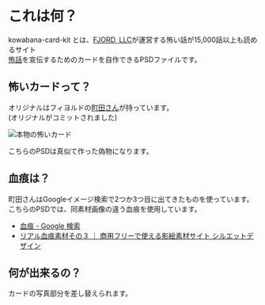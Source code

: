 # これは何？

kowabana-card-kit とは、[FJORD, LLC](http://fjord.jp/)が運営する怖い話が15,000話以上も読めるサイト  
[怖話](http://kowabana.jp/)を宣伝するためのカードを自作できるPSDファイルです。

怖いカードって？
----------------
オリジナルはフィヨルドの[町田さん](https://twitter.com/#!/machida)が持っています。  
(オリジナルがコミットされました)

![本物の怖いカード](http://gyazo.com/77b2583bd42eec45dd0decb54646624f.png)

こちらのPSDは真似て作った偽物になります。

血痕は？
-------
町田さんはGoogleイメージ検索で2つか3つ目に出てきたものを使っています。  
こちらのPSDでは、同素材画像の違う血痕を使用しています。

* [血痕 - Google 検索 ](https://www.google.co.jp/search?ix=seb&q=%E8%A1%80%E7%97%95&um=1&ie=UTF-8&hl=ja&tbm=isch&source=og&sa=N&tab=wi&authuser=0&ei=k6GKT8usMILimAWPnsG7CQ&biw=1362&bih=651&sei=mKGKT9XbJM7jmAWD8vXuCQ)
* [リアル血痕素材その３ ｜ 商用フリーで使える影絵素材サイト シルエットデザイン ](http://kage-design.com/wp/?p=663)


何が出来るの？
---------------
カードの写真部分を差し替えられます。
